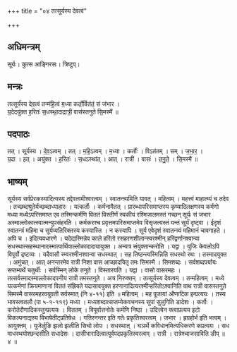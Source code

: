 +++
title = "०४ तत्सूर्यस्य देवत्वं"

+++
## अधिमन्त्रम्
सूर्यः। कुत्स आङ्गिरसः। त्रिष्टुप्।

## मन्त्रः
तत्सूर्य॑स्य देव॒त्वं तन्म॑हि॒त्वं म॒ध्या कर्तो॒र्वित॑तं॒ सं ज॑भार ।  
य॒देदयु॑क्त ह॒रितः॑ स॒धस्था॒दाद्रात्री॒ वास॑स्तनुते सि॒मस्मै॑ ॥

## पदपाठः
तत् । सूर्य॑स्य । दे॒व॒ऽत्वम् । तत् । म॒हि॒ऽत्वम् । म॒ध्या । कर्तोः॑ । विऽत॑तम् । सम् । ज॒भा॒र॒ ।  
य॒दा । इत् । अयु॑क्त । ह॒रितः॑ । स॒धऽस्था॑त् । आत् । रात्री॑ । वासः॑ । त॒नु॒ते॒ । सि॒मस्मै॑ ॥

## भाष्यम्
सूर्यस्य सर्वप्रेरकस्यादित्यस्य तद्देवत्वमीश्वरत्वम् । स्वातन्त्र्यमिति यावत् । महित्वम् । महत्त्वं माहात्म्यं च तदेव । तच्छब्दश्रुतेर्यच्छब्दाध्याहारः । यत्कर्तोः । कर्मनामैतत् । प्रारब्धापरिसमाप्तस्य कृष्यादिलक्षणस्य कर्मणो मध्या मध्येऽपरिसमाप्त एव तस्मिन्कर्मणि विततं विस्तीर्णं स्वकीयं रश्मिजालमस्तं गच्छन् सूर्यः सं जभार अस्माल्लोकात्स्वात्मन्युपसंहरति । कर्मकरश्च प्रवृत्तमपरिसमाप्तमेव विसृजत्यस्तं यन्तं सूर्यं दृष्ट्वा । ईदृशं स्वातन्त्रं महिमा च सूर्यव्यतिरिक्तस्य कस्यास्ति । न कस्यापि । सूर्य एवेदृशं स्वातन्त्र्यं महिमानं चावगाहते । अपि च । इदित्यवधारणे । यदेद्यस्मिन्नेव काले हरितो रसहरणशीलान्स्वरश्मीन् हरिद्वर्णानश्वान्वा सधस्थात्सहस्थानादस्मात्पार्थिवाल्लोकादादायायुक्त । अन्यत्र संयुक्तान्करोति । यद्वा । युजिः केवलोऽपि विपूर्वो द्रष्टव्यः । यदैवासौ स्म्वरश्मीनश्वान्वा सधस्थात् । सह तिष्ठन्त्यस्मिन्निति सधस्थो रथः । तस्मादयुक्त । अमुंचत् । आत् अनन्तरमेव रात्री निशा वास आच्छादयितृ तमः सिमस्मै । सिमशब्दः । सर्वशब्दपर्यायः सप्तम्यर्थे चतुर्थीः । सर्वस्मिन् लोके तनुते । विस्तारयति । यद्वा । वासो वासरमहः । तत्सर्वस्मादस्माल्लोकादपनीय रात्री तमस्तनुते । अत्र निरुक्तम् । तत्सूर्यस्य देवत्वम् । तन्महित्वम् । मध्ये यत्कर्मणां क्रियमाणानां विततं संह्रियते यदासावयुक्त हरणानादित्यरश्मीन्हरितोऽश्वानिति वाथ रात्री वासस्तनुते सिमस्मै वासरमहरवयुवती सर्वस्मात् (नि ४-११) इति ॥ महित्वम् । मह पूजायां औणादिक इन्प्रत्ययः । तस्य भावस्त्वतलौ (पा ५-१-११९) मध्या । मध्यशब्दात्सप्तम्येकवचनस्य सुपां सुलुगिति डादेशः । कर्तोः । करोतेरौणादिकस्तुन्प्रत्ययः । विततम् । विपूर्वात्तनोतेः कर्मणि निष्ठा । उदित्त्वेन क्त्वाप्रत्यय इटो विकल्पनाद्यस्य विभाषेतीट्प्रतिषेधः । गतिरनन्तर इति गतेः प्रकृतिस्वरत्वम् । जभार । हृग्रहोर्भ इति भत्वम् । आयुक्तम् । युजेर्लुङि झलो झलीति सिचो लोपः । सधस्थात् । घञर्थे कविधानमित्यधिकरणे कप्रत्ययः । सध माधस्थयोश्छन्दसीति सधादेशः । दासीभारादित्वात्पूर्वपदप्रकृतिस्वरत्वम् । रात्री । रात्रेश्चाजसाविति ङीप् ॥ ४ ॥
